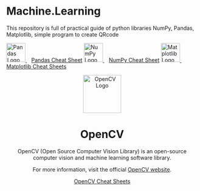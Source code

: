 # Machine.Learning
This repository is full of practical guide of python libraries NumPy, Pandas, Matplotlib, simple program to create QRcode

<!-- Pandas Icon and Cheat Sheet -->
<a href="https://pandas.pydata.org/" target="_blank">
  <img src="https://upload.wikimedia.org/wikipedia/commons/thumb/e/ed/Pandas_logo.svg/1200px-Pandas_logo.svg.png" alt="Pandas Logo" height="50"/>
</a>
&nbsp;&nbsp;
<a href="https://pandas.pydata.org/Pandas_Cheat_Sheet.pdf" target="_blank">Pandas Cheat Sheet</a>

<!-- NumPy Icon and Cheat Sheet -->
<a href="https://numpy.org/" target="_blank">
  <img src="https://upload.wikimedia.org/wikipedia/commons/thumb/3/31/NumPy_logo_2020.svg/1200px-NumPy_logo_2020.svg.png" alt="NumPy Logo" height="50"/>
</a>
&nbsp;&nbsp;
<a href="https://numpy.org/doc/stable/numpy-1.21.0-cheat-sheet.pdf" target="_blank">NumPy Cheat Sheet</a>

<!-- Matplotlib Icon and Cheat Sheet -->
<a href="https://matplotlib.org/" target="_blank">
  <img src="https://upload.wikimedia.org/wikipedia/commons/thumb/8/84/Matplotlib_icon.svg/1200px-Matplotlib_icon.svg.png" alt="Matplotlib Logo" height="50"/>
</a>
&nbsp;&nbsp;
<a href="https://github.com/matplotlib/cheatsheets" target="_blank">Matplotlib Cheat Sheets</a>






<!-- OpenCV Icon and Information -->
<p align="center">
  <a href="https://opencv.org/" target="_blank">
    <img src="https://upload.wikimedia.org/wikipedia/commons/thumb/3/32/OpenCV_Logo_with_text_svg_version.svg/1200px-OpenCV_Logo_with_text_svg_version.svg.png" alt="OpenCV Logo" height="100"/>
  </a>
</p>

<h1 align="center">OpenCV</h1>

<p align="center">
  OpenCV (Open Source Computer Vision Library) is an open-source computer vision and machine learning software library.
</p>

<p align="center">
  For more information, visit the official <a href="https://opencv.org/" target="_blank">OpenCV website</a>.
</p>

<!-- OpenCV Cheat Sheet -->
<p align="center">
  <a href="https://github.com/opencv/OpenCV/wiki/Cheat-Sheets" target="_blank">OpenCV Cheat Sheets</a>
</p>

